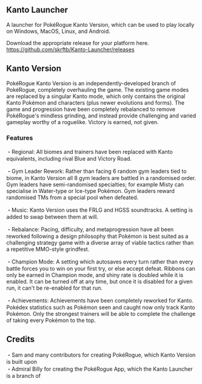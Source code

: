 ## Kanto Launcher
A launcher for PokéRogue Kanto Version, which can be used to play locally on Windows, MacOS, Linux, and Android. 

Download the appropriate release for your platform here.  
https://github.com/skrftb/Kanto-Launcher/releases  

## Kanto Version
PokéRogue Kanto Version is an independently-developed branch of PokéRogue, completely overhauling the game. The existing game modes are replaced by a singular Kanto mode, which only contains the original Kanto Pokémon and characters (plus newer evolutions and forms). The game and progression have been completely rebalanced to remove PokéRogue's mindless grinding, and instead provide challenging and varied gameplay worthy of a roguelike. Victory is earned, not given.

### Features
・Regional: All biomes and trainers have been replaced with Kanto equivalents, including rival Blue and Victory Road.  

・Gym Leader Rework: Rather than facing 6 random gym leaders tied to biome, in Kanto Version all 8 gym leaders are battled in a randomised order. Gym leaders have semi-randomised specialties; for example Misty can specialise in Water-type or Ice-type Pokémon. Gym leaders reward randomised TMs from a special pool when defeated.  

・Music: Kanto Version uses the FRLG and HGSS soundtracks. A setting is added to swap between them at will.  

・Rebalance: Pacing, difficulty, and metaprogression have all been reworked following a design philosophy that Pokémon is best suited as a challenging strategy game with a diverse array of viable tactics rather than a repetitive MMO-style grindfest.  

・Champion Mode: A setting which autosaves every turn rather than every battle forces you to win on your first try, or else accept defeat. Ribbons can only be earned in Champion mode, and shiny rate is doubled while it is enabled. It can be turned off at any time, but once it is disabled for a given run, it can't be re-enabled for that run.  

・Achievements: Achievements have been completely reworked for Kanto. Pokédex statistics such as Pokémon seen and caught now only track Kanto Pokémon. Only the strongest trainers will be able to complete the challenge of taking every Pokémon to the top.  

## Credits
・Sam and many contributors for creating PokéRogue, which Kanto Version is built upon  
・Admiral Billy for creating the PokéRogue App, which the Kanto Launcher is a branch of